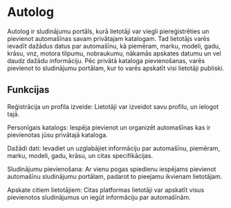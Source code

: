 # Autolog

Autolog ir sludinājumu portāls, kurā lietotāji var viegli piereģistrēties un pievienot automašīnas savam privātajam katalogam. Tad lietotājs varēs ievadīt dažādus datus par automašīnu, kā piemēram, marku, modeli, gadu, krāsu, vnz, motora tilpumu, nobraukumu, nākamās apskates datumu un vel daudz dažādu informāciju. Pēc privātā kataloga pievienošanas, varēs pievienot to sludinājumu portālam, kur to varēs apskatīt visi lietotāji publiski.
## Funkcijas
Reģistrācija un profila izveide: Lietotāji var izveidot savu profilu, un ielogot tajā.

Personīgais katalogs: Iespēja pievienot un organizēt automašīnas kas ir pievienotas jūsu privātajā kataloga.

Dažādi dati: Ievadiet un uzglabājiet informāciju par automašīnu, piemēram, marku, modeli, gadu, krāsu, un citas specifikācijas.

Sludinājumu pievienošana: Ar vienu pogas spiedienu iespējams pievienot automašīnu sludinājumu portālam, padarot to pieejamu ikvienam lietotājam.

Apskate citiem lietotājiem: Citas platformas lietotāji var apskatīt visus pievienotos sludinājumus un iegūt informāciju par automašīnām.